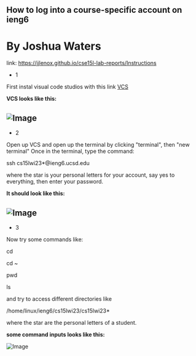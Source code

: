 ## How to log into a course-specific account on ieng6
# By Joshua Waters

link: https://jjlenox.github.io/cse15l-lab-reports/Instructions

- 1

First instal visual code studios with this link
[VCS](https://code.visualstudio.com/)

**VCS looks like this:**

![Image](https://jjlenox.github.io/cse15l-lab-reports/Screenshot%202023-01-12%20123611.png)
---
- 2 

Open up VCS and open up the terminal by clicking "terminal", then "new terminal"
Once in the terminal, type the command:

ssh cs15lwi23*@ieng6.ucsd.edu

where the star is your personal letters for your account,
say yes to everything,
then enter your password.

**It should look like this:**

![Image](https://jjlenox.github.io/cse15l-lab-reports/Screenshot%202023-01-12%20123844.png)
---
- 3

Now try some commands like:

cd

cd ~

pwd

ls

and try to access different directories like

/home/linux/ieng6/cs15lwi23/cs15lwi23*

where the star are the personal letters of a student.

**some command inputs looks like this:**

![Image](https://jjlenox.github.io/cse15l-lab-reports/Screenshot%202023-01-12%20123936.png)
